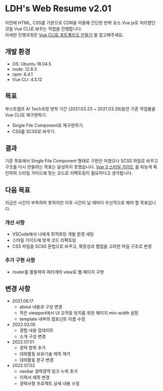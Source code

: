 # LDH's Web Resume v2.01
이전에 HTML, CSS를 기본으로 CDN을 이용해 간단한 반복 요소 Vue.js로 처리했던 것을 Vue CLI로 바꾸는 작업을 진행합니다.    
자세한 진행과정은 [Vue CLI로 포트폴리오 만들기](https://www.notion.so/Vue-CLI-0c27d6c471004814b85a1ad9e83b86b2) 를 참고해주세요.

## 개발 환경
- OS: Ubuntu 18.04.5
- node: 12.8.3
- npm: 6.4.1
- Vue CLI: 4.5.12

## 목표
부스트캠프 AI Tech과정 방학 기간 (2021.03.23 ~ 2021.03.28)동안 기존 작업물을 Vue CLI로 재구현하기.

- Single File Component로 재구현하기.
- CSS를 SCSS로 바꾸기.

## 결과
기존 목표에서 Single File Component 형태로 구현은 마쳤으나 SCSS 파일로 바꾸고 구조를 다시 만들려는 목표는 달성하지 못했습니다. [Vue 3 스타일 가이드](https://v3.vuejs-korea.org/style-guide/) 를 뒤늦게 확인하여 스타일 가이드에 맞는 코드로 리펙토링이 필요하다고 생각됩니다.

## 다음 목표
지금은 시간이 부족하여 못하지만 이후 시간이 날 때마다 우선적으로 해야 할 목표입니다.

### 개선 사항
- VSCode에서 나에게 최적화된 개발 환경 세팅
- 스타일 가이드에 맞게 코드 리펙토링
- CSS 파일을 SCSS 문법으로 바꾸고, 확장성과 협업을 고려한 파일 구조로 변경

### 추가 구현 사항
- router를 활용하여 여러개의 view로 웹 페이지 구현

## 변경 사항
- 2021.06.17
    - about 내용과 구성 변경
    - 작은 viewport에서 UI 오작동 방지를 위한 페이지 min-width 설정
    - template 내부의 컴포넌트 이름 수정
- 2022.03.05
    - 경험 내용 업데이트
    - 소개 구성 변경
- 2022.07.01
    - 경력 항목 추가
    - 대외활동 보유기술 제목 제거
    - 대외활동 문구 변경
- 2022.07.02
    - navbar 경력영역 링크 누락 추가
    - 이력서 제목 변경
    - 경력사항 프로젝트 상세 내용 수정